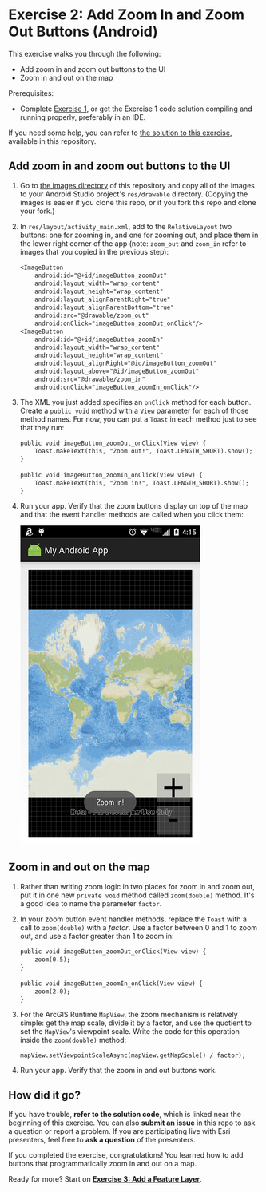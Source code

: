 # Exercise 2: Add Zoom In and Zoom Out Buttons (Android)

This exercise walks you through the following:
- Add zoom in and zoom out buttons to the UI
- Zoom in and out on the map

Prerequisites:
- Complete [Exercise 1](Exercise%201%20Map.md), or get the Exercise 1 code solution compiling and running properly, preferably in an IDE.

If you need some help, you can refer to [the solution to this exercise](../../solutions/Android/Ex2_ZoomButtons), available in this repository.

## Add zoom in and zoom out buttons to the UI

1. Go to [the images directory](../../images) of this repository and copy all of the images to your Android Studio project's `res/drawable` directory. (Copying the images is easier if you clone this repo, or if you fork this repo and clone your fork.)

1. In `res/layout/activity_main.xml`, add to the `RelativeLayout` two buttons: one for zooming in, and one for zooming out, and place them in the lower right corner of the app (note: `zoom_out` and `zoom_in` refer to images that you copied in the previous step):

    ```
    <ImageButton
        android:id="@+id/imageButton_zoomOut"
        android:layout_width="wrap_content"
        android:layout_height="wrap_content"
        android:layout_alignParentRight="true"
        android:layout_alignParentBottom="true"
        android:src="@drawable/zoom_out"
        android:onClick="imageButton_zoomOut_onClick"/>
    <ImageButton
        android:id="@+id/imageButton_zoomIn"
        android:layout_width="wrap_content"
        android:layout_height="wrap_content"
        android:layout_alignRight="@id/imageButton_zoomOut"
        android:layout_above="@id/imageButton_zoomOut"
        android:src="@drawable/zoom_in"
        android:onClick="imageButton_zoomIn_onClick"/>
    ```
    
1. The XML you just added specifies an `onClick` method for each button. Create a `public void` method with a `View` parameter for each of those method names. For now, you can put a `Toast` in each method just to see that they run:

    ```
    public void imageButton_zoomOut_onClick(View view) {
        Toast.makeText(this, "Zoom out!", Toast.LENGTH_SHORT).show();
    }
    
    public void imageButton_zoomIn_onClick(View view) {
        Toast.makeText(this, "Zoom in!", Toast.LENGTH_SHORT).show();
    }
    ```
    
1. Run your app. Verify that the zoom buttons display on top of the map and that the event handler methods are called when you click them:

    ![Zoom buttons](04-zoom-buttons.png)

## Zoom in and out on the map

1. Rather than writing zoom logic in two places for zoom in and zoom out, put it in one new `private void` method called `zoom(double)` method. It's a good idea to name the parameter `factor`.
    
1. In your zoom button event handler methods, replace the `Toast` with a call to `zoom(double)` with a _factor_. Use a factor between 0 and 1 to zoom out, and use a factor greater than 1 to zoom in:

    ```
    public void imageButton_zoomOut_onClick(View view) {
        zoom(0.5);
    }

    public void imageButton_zoomIn_onClick(View view) {
        zoom(2.0);
    }
    ```
    
1. For the ArcGIS Runtime `MapView`, the zoom mechanism is relatively simple: get the map scale, divide it by a factor, and use the quotient to set the `MapView`'s viewpoint scale. Write the code for this operation inside the `zoom(double)` method:

    ```
    mapView.setViewpointScaleAsync(mapView.getMapScale() / factor);
    ```
    
1. Run your app. Verify that the zoom in and out buttons work.
    
## How did it go?

If you have trouble, **refer to the solution code**, which is linked near the beginning of this exercise. You can also **submit an issue** in this repo to ask a question or report a problem. If you are participating live with Esri presenters, feel free to **ask a question** of the presenters.

If you completed the exercise, congratulations! You learned how to add buttons that programmatically zoom in and out on a map.

Ready for more? Start on [**Exercise 3: Add a Feature Layer**](Exercise%203%20Local%20Feature%20Layer.md).

